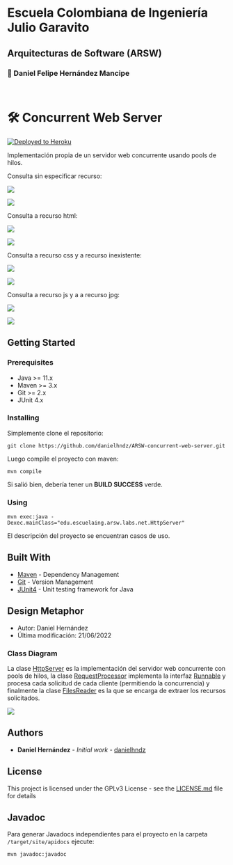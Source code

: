 # Escuela Colombiana de Ingeniería Julio Garavito

## Arquitecturas de Software (ARSW)

### :pushpin: Daniel Felipe Hernández Mancipe

<br/>

# :hammer_and_wrench: Concurrent Web Server

[![Deployed to Heroku](https://www.herokucdn.com/deploy/button.png)](https://arsw-concurrent-webserver.herokuapp.com/)

Implementación propia de un servidor web concurrente usando pools de hilos.

Consulta sin especificar recurso:

![](../media/1.png?raw=true)

![](../media/2.png?raw=true)

Consulta a recurso html:

![](../media/3.png?raw=true)

![](../media/3.2.png?raw=true)

Consulta a recurso css y a recurso inexistente:

![](../media/4.png?raw=true)

![](../media/4.2.png?raw=true)

Consulta a recurso js y a a recurso jpg:

![](../media/5.png?raw=true)

![](../media/5.2.png?raw=true)

## Getting Started

### Prerequisites

- Java >= 11.x
- Maven >= 3.x
- Git >= 2.x
- JUnit 4.x

### Installing

Simplemente clone el repositorio:

```
git clone https://github.com/danielhndz/ARSW-concurrent-web-server.git
```

Luego compile el proyecto con maven:

```
mvn compile
```

Si salió bien, debería tener un **BUILD SUCCESS** verde.

### Using

```
mvn exec:java -Dexec.mainClass="edu.escuelaing.arsw.labs.net.HttpServer"
```

El descripción del proyecto se encuentran casos de uso.

## Built With

- [Maven](https://maven.apache.org/) - Dependency Management
- [Git](https://git-scm.com/) - Version Management
- [JUnit4](https://junit.org/junit4/) - Unit testing framework for Java

## Design Metaphor

- Autor: Daniel Hernández
- Última modificación: 21/06/2022

### Class Diagram

La clase [HttpServer](/src/main/java/edu/escuelaing/arsw/labs/concurrentServer/HttpServer.java) es la implementación del servidor web concurrente con pools de hilos, la clase [RequestProcessor](/src/main/java/edu/escuelaing/arsw/labs/concurrentServer/RequestProcessor.java) implementa la interfaz [Runnable](https://docs.oracle.com/en/java/javase/11/docs/api/java.base/java/lang/Runnable.html) y procesa cada solicitud de cada cliente (permitiendo la concurrencia) y finalmente la clase [FilesReader](/src/main/java/edu/escuelaing/arsw/labs/concurrentServer/FilesReader.java) es la que se encarga de extraer los recursos solicitados.

![](../media/class_diagram.png?raw=true)

## Authors

- **Daniel Hernández** - _Initial work_ - [danielhndz](https://github.com/danielhndz)

## License

This project is licensed under the GPLv3 License - see the [LICENSE.md](LICENSE.md) file for details

## Javadoc

Para generar Javadocs independientes para el proyecto en la carpeta `/target/site/apidocs` ejecute:

```
mvn javadoc:javadoc
```
